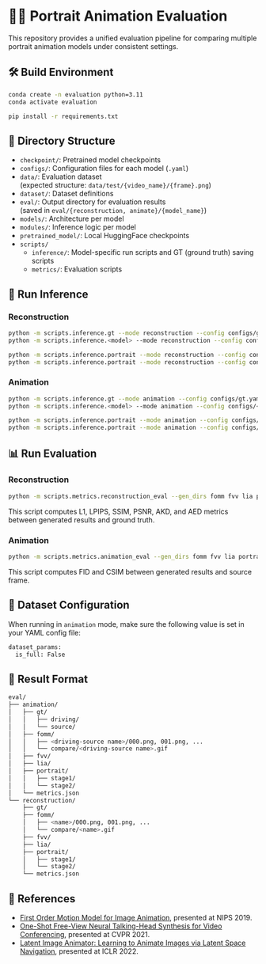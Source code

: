# 🧑‍🎨 Portrait Animation Evaluation

This repository provides a unified evaluation pipeline for comparing multiple portrait animation models under consistent settings.


## 🛠️ Build Environment

```bash
conda create -n evaluation python=3.11
conda activate evaluation

pip install -r requirements.txt
```


## 📁 Directory Structure

- `checkpoint/`: Pretrained model checkpoints
- `configs/`: Configuration files for each model (`.yaml`)
- `data/`: Evaluation dataset  
  (expected structure: `data/test/{video_name}/{frame}.png`)
- `dataset/`: Dataset definitions 
- `eval/`: Output directory for evaluation results  
(saved in `eval/{reconstruction, animate}/{model_name}`)
- `models/`: Architecture per model
- `modules/`: Inference logic per model
- `pretrained_model/`: Local HuggingFace checkpoints
- `scripts/`
  - `inference/`: Model-specific run scripts and GT (ground truth) saving scripts
  - `metrics/`: Evaluation scripts


## 🚀 Run Inference

### Reconstruction

```bash
python -m scripts.inference.gt --mode reconstruction --config configs/gt.yaml
python -m scripts.inference.<model> --mode reconstruction --config configs/<model>.yaml --checkpoint checkpoint/<model>.pth

python -m scripts.inference.portrait --mode reconstruction --config configs/portrait_stage1.yaml --tag stage1
python -m scripts.inference.portrait --mode reconstruction --config configs/portrait_stage2.yaml --tag stage2
```

### Animation

```bash
python -m scripts.inference.gt --mode animation --config configs/gt.yaml
python -m scripts.inference.<model> --mode animation --config configs/<model>.yaml --checkpoint checkpoint/<model>.pth

python -m scripts.inference.portrait --mode animation --config configs/portrait_stage1.yaml --tag stage1
python -m scripts.inference.portrait --mode animation --config configs/portrait_stage2.yaml --tag stage2
```


## 📊 Run Evaluation

### Reconstruction

```bash
python -m scripts.metrics.reconstruction_eval --gen_dirs fomm fvv lia portrait/stage1 portrait/stage2
```

This script computes L1, LPIPS, SSIM, PSNR, AKD, and AED metrics between generated results and ground truth.

### Animation

```bash
python -m scripts.metrics.animation_eval --gen_dirs fomm fvv lia portrait/stage1 portrait/stage2
```

This script computes FID and CSIM between generated results and source frame.


## 🔧 Dataset Configuration

When running in `animation` mode, make sure the following value is set in your YAML config file:

```bash
dataset_params:
  is_full: False
```


## 💾 Result Format

```bash
eval/
├── animation/
│   ├── gt/
│   │   ├── driving/
│   │   └── source/
│   ├── fomm/
│   │   ├── <driving-source name>/000.png, 001.png, ...
│   │   └── compare/<driving-source name>.gif
│   ├── fvv/
│   ├── lia/
│   ├── portrait/
│   │   ├── stage1/
│   │   └── stage2/
│   └── metrics.json
└── reconstruction/
    ├── gt/
    ├── fomm/
    │   ├── <name>/000.png, 001.png, ...
    │   └── compare/<name>.gif
    ├── fvv/
    ├── lia/
    ├── portrait/
    │   ├── stage1/
    │   └── stage2/
    └── metrics.json
```


## 🔗 References

- [First Order Motion Model for Image Animation](https://github.com/AliaksandrSiarohin/first-order-model), presented at NIPS 2019.
- [One-Shot Free-View Neural Talking-Head Synthesis for Video Conferencing](https://github.com/zhanglonghao1992/One-Shot_Free-View_Neural_Talking_Head_Synthesis), presented at CVPR 2021.
- [Latent Image Animator: Learning to Animate Images via Latent Space Navigation](https://github.com/wyhsirius/LIA), presented at ICLR 2022.